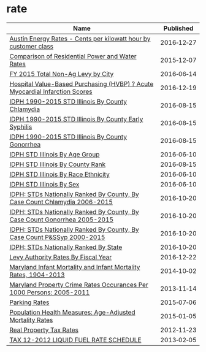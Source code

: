 # rate

Name | Published
---- | ---------
[Austin Energy Rates - Cents per kilowatt hour by customer class](../datasets/scy3-ke5d.md) | 2016&#x2011;12&#x2011;27
[Comparison of Residential Power and Water Rates](../datasets/mnrz-a5vv.md) | 2015&#x2011;12&#x2011;07
[FY 2015 Total Non-Ag Levy by City](../datasets/n432-c6ty.md) | 2016&#x2011;06&#x2011;14
[Hospital Value-Based Purchasing (HVBP) ? Acute Myocardial Infarction Scores](../datasets/rm5p-8gae.md) | 2016&#x2011;12&#x2011;19
[IDPH 1990-2015 STD Illinois By County Chlamydia](../datasets/vcg3-dux6.md) | 2016&#x2011;08&#x2011;15
[IDPH 1990-2015 STD Illinois By County Early Syphilis](../datasets/ry7q-f463.md) | 2016&#x2011;08&#x2011;15
[IDPH 1990-2015 STD Illinois By County Gonorrhea](../datasets/dq2r-y9bw.md) | 2016&#x2011;08&#x2011;15
[IDPH STD Illinois By Age Group](../datasets/84hd-bxse.md) | 2016&#x2011;06&#x2011;10
[IDPH STD Illinois By County Rank](../datasets/jj3q-32um.md) | 2016&#x2011;08&#x2011;15
[IDPH STD Illinois By Race Ethnicity](../datasets/4639-tztg.md) | 2016&#x2011;06&#x2011;10
[IDPH STD Illinois By Sex](../datasets/cb2a-8e6s.md) | 2016&#x2011;06&#x2011;10
[IDPH: STDs Nationally Ranked By County, By Case Count Chlamydia 2006-2015](../datasets/xuuw-9mzb.md) | 2016&#x2011;10&#x2011;20
[IDPH: STDs Nationally Ranked By County, By Case Count Gonorrhea 2005-2015](../datasets/kc8y-8tqk.md) | 2016&#x2011;10&#x2011;20
[IDPH: STDs Nationally Ranked By County, By Case Count P&SSyp 2000-2015](../datasets/i8hz-ffis.md) | 2016&#x2011;10&#x2011;20
[IDPH: STDs Nationally Ranked By State](../datasets/3pdc-gk5d.md) | 2016&#x2011;10&#x2011;20
[Levy Authority Rates By Fiscal Year](../datasets/xmkr-kpjb.md) | 2016&#x2011;12&#x2011;22
[Maryland Infant Mortality and Infant Mortality Rates, 1904-2013](../datasets/p6r3-wfed.md) | 2014&#x2011;10&#x2011;02
[Maryland Property Crime Rates Occurances Per 1000 Persons: 2005-2011](../datasets/7ks4-3r3s.md) | 2013&#x2011;11&#x2011;14
[Parking Rates](../datasets/dh8t-aq6g.md) | 2015&#x2011;07&#x2011;06
[Population Health Measures: Age-Adjusted Mortality Rates](../datasets/j55i-sqj8.md) | 2015&#x2011;01&#x2011;05
[Real Property Tax Rates](../datasets/es5m-4wf9.md) | 2012&#x2011;11&#x2011;23
[TAX 12-2012 LIQUID FUEL RATE SCHEDULE](../datasets/ap2e-c6eb.md) | 2013&#x2011;02&#x2011;05

